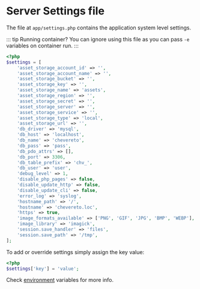 # Server Settings file

The file at `app/settings.php` contains the application system level settings.

::: tip Running container?
You can ignore using this file as you can pass `-e` variables on container run.
:::

```php
<?php
$settings = [
    'asset_storage_account_id' => '',
    'asset_storage_account_name' => '',
    'asset_storage_bucket' => '',
    'asset_storage_key' => '',
    'asset_storage_name' => 'assets',
    'asset_storage_region' => '',
    'asset_storage_secret' => '',
    'asset_storage_server' => '',
    'asset_storage_service' => '',
    'asset_storage_type' => 'local',
    'asset_storage_url' => '',
    'db_driver' => 'mysql',
    'db_host' => 'localhost',
    'db_name' => 'chevereto',
    'db_pass' => 'pass',
    'db_pdo_attrs' => [],
    'db_port' => 3306,
    'db_table_prefix' => 'chv_',
    'db_user' => 'user',
    'debug_level' => 1,
    'disable_php_pages' => false,
    'disable_update_http' => false,
    'disable_update_cli' => false,
    'error_log' => 'syslog',
    'hostname_path' => '/',
    'hostname' => 'chevereto.loc',
    'https' => true,
    'image_formats_available' => ['PNG', 'GIF', 'JPG', 'BMP', 'WEBP'],
    'image_library' => 'imagick',
    'session.save_handler' => 'files',
    'session.save_path' => '/tmp',
];
```

To add or override settings simply assign the key value:

```php
<?php
$settings['key'] = 'value';
```

Check [environment](../system/environment.md) variables for more info.
